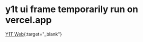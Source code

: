 # y1t ui frame temporarily run on vercel.app
 
[Y1T Web](https://y1t.vercel.app/){:target="_blank"}
